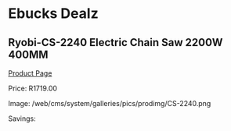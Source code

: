 
# Ebucks Dealz
## Ryobi-CS-2240 Electric Chain Saw 2200W 400MM
[Product Page](https://www.ebucks.com/web/shop/productSelected.do?prodId=1220043231&catId=363410833)

Price: R1719.00

Image: /web/cms/system/galleries/pics/prodimg/CS-2240.png

Savings: 


	